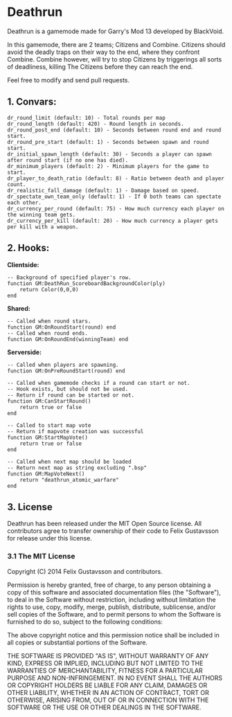 # Deathrun

Deathrun is a gamemode made for Garry's Mod 13 developed by BlackVoid.

In this gamemode, there are 2 teams; Citizens and Combine. Citizens should
avoid the deadly traps on their way to the end, where they confront Combine. Combine
however, will try to stop Citizens by triggerings all sorts of deadliness, killing The
Citizens before they can reach the end.

Feel free to modify and send pull requests.

## 1. Convars:

    dr_round_limit (default: 10) - Total rounds per map
    dr_round_length (default: 420) - Round length in seconds.
    dr_round_post_end (default: 10) - Seconds between round end and round start.
    dr_round_pre_start (default: 1) - Seconds between spawn and round start.
    dr_initial_spawn_length (default: 30) - Seconds a player can spawn after round start (if no one has died).
    dr_minimum_players (default: 2) - Minimum players for the game to start.
    dr_player_to_death_ratio (default: 8) - Ratio between death and player count.
    dr_realistic_fall_damage (default: 1) - Damage based on speed.
    dr_spectate_own_team_only (default: 1) - If 0 both teams can spectate each other.
    dr_currency_per_round (default: 75) - How much currency each player on the winning team gets.
    dr_currency_per_kill (default: 20) - How much currency a player gets per kill with a weapon.

## 2. Hooks:

**Clientside:**

    -- Background of specified player's row.
    function GM:DeathRun_ScoreboardBackgroundColor(ply)
   		return Color(0,0,0)
    end

**Shared:**
    
    -- Called when round stars.
    function GM:OnRoundStart(round) end
    -- Called when round ends.
    function GM:OnRoundEnd(winningTeam) end

**Serverside:**
    
    -- Called when players are spawning.
    function GM:OnPreRoundStart(round) end

    -- Called when gamemode checks if a round can start or not.
    -- Hook exists, but should not be used.
    -- Return if round can be started or not.
    function GM:CanStartRound()
        return true or false
    end

    -- Called to start map vote
    -- Return if mapvote creation was successful
    function GM:StartMapVote()
        return true or false
    end

    -- Called when next map should be loaded
    -- Return next map as string excluding ".bsp"
    function GM:MapVoteNext()
        return "deathrun_atomic_warfare"
    end

## 3. License
Deathrun has been released under the MIT Open Source license.  All contributors agree to transfer ownership of their code to Felix Gustavsson for release under this license.

### 3.1 The MIT License

Copyright (C) 2014 Felix Gustavsson and contributors.

Permission is hereby granted, free of charge, to any person obtaining a copy of this software and associated documentation files (the "Software"), to deal in the Software without restriction, including without limitation the rights to use, copy, modify, merge, publish, distribute, sublicense, and/or sell copies of the Software, and to permit persons to whom the Software is furnished to do so, subject to the following conditions:

The above copyright notice and this permission notice shall be included in all copies or substantial portions of the Software.

THE SOFTWARE IS PROVIDED "AS IS", WITHOUT WARRANTY OF ANY KIND, EXPRESS OR IMPLIED, INCLUDING BUT NOT LIMITED TO THE WARRANTIES OF MERCHANTABILITY, FITNESS FOR A PARTICULAR PURPOSE AND NON-INFRINGEMENT. IN NO EVENT SHALL THE AUTHORS OR COPYRIGHT HOLDERS BE LIABLE FOR ANY CLAIM, DAMAGES OR OTHER LIABILITY, WHETHER IN AN ACTION OF CONTRACT, TORT OR OTHERWISE, ARISING FROM, OUT OF OR IN CONNECTION WITH THE SOFTWARE OR THE USE OR OTHER DEALINGS IN THE SOFTWARE.
